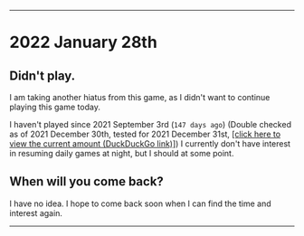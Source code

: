   
***

# 2022 January 28th

## Didn't play.

I am taking another hiatus from this game, as I didn't want to continue playing this game today.

I haven't played since 2021 September 3rd (`147 days ago`) (Double checked as of 2021 December 30th, tested for 2021 December 31st, [[click here to view the current amount (DuckDuckGo link)]](https://duckduckgo.com/?q=Days+since+September+3rd+2021&t=ffab&ia=answer)) I currently don't have interest in resuming daily games at night, but I should at some point.

## When will you come back?

I have no idea. I hope to come back soon when I can find the time and interest again.

***
